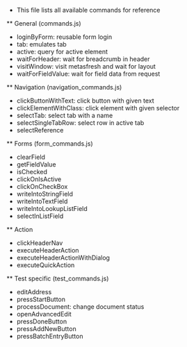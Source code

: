 * This file lists all available commands for reference

** General (commands.js)

- loginByForm: reusable form login
- tab: emulates tab
- active: query for active element
- waitForHeader: wait for breadcrumb in header
- visitWindow: visit metasfresh and wait for layout
- waitForFieldValue: wait for field data from request

** Navigation (navigation_commands.js)

- clickButtonWithText: click button with given text
- clickElementWithClass: click element with given selector
- selectTab: select tab with a name
- selectSingleTabRow: select row in active tab
- selectReference

** Forms (form_commands.js)

- clearField
- getFieldValue
- isChecked
- clickOnIsActive
- clickOnCheckBox
- writeIntoStringField
- writeIntoTextField
- writeIntoLookupListField
- selectInListField

** Action

- clickHeaderNav
- executeHeaderAction
- executeHeaderActionWithDialog
- executeQuickAction

** Test specific (test_commands.js)

- editAddress
- pressStartButton
- processDocument: change document status
- openAdvancedEdit
- pressDoneButton
- pressAddNewButton
- pressBatchEntryButton
